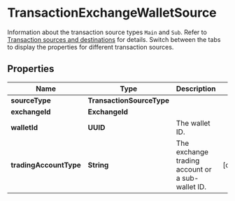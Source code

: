 

# TransactionExchangeWalletSource

Information about the transaction source types `Main` and `Sub`. Refer to [Transaction sources and destinations](/v2/guides/sources-and-destinations) for details.  Switch between the tabs to display the properties for different transaction sources. 

## Properties

| Name | Type | Description | Notes |
|------------ | ------------- | ------------- | -------------|
|**sourceType** | **TransactionSourceType** |  |  |
|**exchangeId** | **ExchangeId** |  |  |
|**walletId** | **UUID** | The wallet ID. |  |
|**tradingAccountType** | **String** | The exchange trading account or a sub-wallet ID. |  [optional] |



